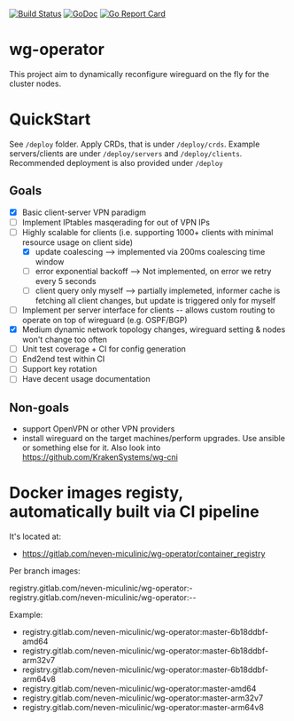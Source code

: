 [![Build Status](https://gitlab.com/neven-miculinic/wg-operator/badges/master/pipeline.svg)](https://gitlab.com/neven-miculinic/wg-operator/pipelines) [![GoDoc](https://godoc.org/github.com/KrakenSystems/wireguardctrl?status.svg)](https://godoc.org/github.com/KrakenSystems/wg-operator) [![Go Report Card](https://goreportcard.com/badge/github.com/KrakenSystems/wg-operator)](https://goreportcard.com/report/github.com/KrakenSystems/wg-operator)
# wg-operator

This project aim to dynamically reconfigure wireguard on the fly for the cluster nodes.

# QuickStart

See `/deploy` folder. Apply CRDs, that is under `/deploy/crds`. Example servers/clients are under `/deploy/servers` and `/deploy/clients`. Recommended deployment is also provided under `/deploy`

## Goals

* [x] Basic client-server VPN paradigm
* [ ] Implement IPtables masqerading for out of VPN IPs
* [ ] Highly scalable for clients (i.e. supporting 1000+ clients with minimal resource usage on client side)
    * [x] update coalescing --> implemented via 200ms coalescing time window
    * [ ] error exponential backoff --> Not implemented, on error we retry every 5 seconds
    * [ ] client query only myself --> partially implemeted, informer cache is fetching all client changes, but update is triggered only for myself
* [ ] Implement per server interface for clients -- allows custom routing to operate on top of wireguard (e.g. OSPF/BGP)
* [x] Medium dynamic network topology changes, wireguard setting & nodes won't change too often
* [ ] Unit test coverage + CI for config generation
* [ ] End2end test within CI
* [ ] Support key rotation
* [ ] Have decent usage documentation

## Non-goals

* support OpenVPN or other VPN providers
* install wireguard on the target machines/perform upgrades. Use ansible or something else for it. Also look into https://github.com/KrakenSystems/wg-cni

# Docker images registy, automatically built via CI pipeline

It's located at:

* https://gitlab.com/neven-miculinic/wg-operator/container_registry

Per branch images:

registry.gitlab.com/neven-miculinic/wg-operator:<branch-name>-<arch>
registry.gitlab.com/neven-miculinic/wg-operator:<branch-name>-<short commit hash>-<arch>

Example:
* registry.gitlab.com/neven-miculinic/wg-operator:master-6b18ddbf-amd64
* registry.gitlab.com/neven-miculinic/wg-operator:master-6b18ddbf-arm32v7
* registry.gitlab.com/neven-miculinic/wg-operator:master-6b18ddbf-arm64v8
* registry.gitlab.com/neven-miculinic/wg-operator:master-amd64
* registry.gitlab.com/neven-miculinic/wg-operator:master-arm32v7
* registry.gitlab.com/neven-miculinic/wg-operator:master-arm64v8

